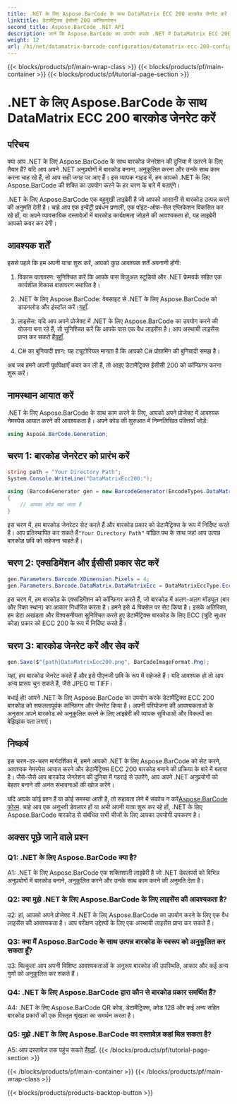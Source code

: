 ```yaml
---
title: .NET के लिए Aspose.BarCode के साथ DataMatrix ECC 200 बारकोड जेनरेट करें
linktitle: डेटामैट्रिक्स ईसीसी 200 कॉन्फ़िगरेशन
second_title: Aspose.BarCode .NET API
description: जानें कि Aspose.BarCode का उपयोग करके .NET में DataMatrix ECC 200 बारकोड कैसे जनरेट करें। कुशल बारकोड निर्माण के साथ संचालन को सुव्यवस्थित करें।
weight: 12
url: /hi/net/datamatrix-barcode-configuration/datamatrix-ecc-200-configuration/
---
```


{{< blocks/products/pf/main-wrap-class >}}
{{< blocks/products/pf/main-container >}}
{{< blocks/products/pf/tutorial-page-section >}}

# .NET के लिए Aspose.BarCode के साथ DataMatrix ECC 200 बारकोड जेनरेट करें

## परिचय

क्या आप .NET के लिए Aspose.BarCode के साथ बारकोड जेनरेशन की दुनिया में उतरने के लिए तैयार हैं? यदि आप अपने .NET अनुप्रयोगों में बारकोड बनाना, अनुकूलित करना और उनके साथ काम करना चाह रहे हैं, तो आप सही जगह पर आए हैं। इस व्यापक गाइड में, हम आपको .NET के लिए Aspose.BarCode की शक्ति का उपयोग करने के हर चरण के बारे में बताएंगे।

.NET के लिए Aspose.BarCode एक बहुमुखी लाइब्रेरी है जो आपको आसानी से बारकोड उत्पन्न करने की अनुमति देती है। चाहे आप एक इन्वेंट्री प्रबंधन प्रणाली, एक पॉइंट-ऑफ-सेल एप्लिकेशन विकसित कर रहे हों, या अपने व्यावसायिक दस्तावेज़ों में बारकोड कार्यक्षमता जोड़ने की आवश्यकता हो, यह लाइब्रेरी आपको कवर कर देगी।

## आवश्यक शर्तें

इससे पहले कि हम अपनी यात्रा शुरू करें, आपको कुछ आवश्यक शर्तें अपनानी होंगी:

1. विकास वातावरण: सुनिश्चित करें कि आपके पास विज़ुअल स्टूडियो और .NET फ्रेमवर्क सहित एक कार्यशील विकास वातावरण स्थापित है।

2.  .NET के लिए Aspose.BarCode: वेबसाइट से .NET के लिए Aspose.BarCode को डाउनलोड और इंस्टॉल करें।[यहाँ](https://releases.aspose.com/barcode/net/).

3.  लाइसेंस: यदि आप अपने प्रोजेक्ट में .NET के लिए Aspose.BarCode का उपयोग करने की योजना बना रहे हैं, तो सुनिश्चित करें कि आपके पास एक वैध लाइसेंस है। आप अस्थायी लाइसेंस प्राप्त कर सकते हैं[यहाँ](https://purchase.aspose.com/temporary-license/).

4. C# का बुनियादी ज्ञान: यह ट्यूटोरियल मानता है कि आपको C# प्रोग्रामिंग की बुनियादी समझ है।

अब जब हमने अपनी पूर्वापेक्षाएँ कवर कर ली हैं, तो आइए डेटामैट्रिक्स ईसीसी 200 को कॉन्फ़िगर करना शुरू करें।

## नामस्थान आयात करें

.NET के लिए Aspose.BarCode के साथ काम करने के लिए, आपको अपने प्रोजेक्ट में आवश्यक नेमस्पेस आयात करने की आवश्यकता है। अपने कोड की शुरुआत में निम्नलिखित पंक्तियाँ जोड़ें:

```csharp
using Aspose.BarCode.Generation;
```

## चरण 1: बारकोड जेनरेटर को प्रारंभ करें

```csharp
string path = "Your Directory Path";
System.Console.WriteLine("DataMatrixEcc200:");

using (BarcodeGenerator gen = new BarcodeGenerator(EncodeTypes.DataMatrix, "Åspóse.Barcóde©"))
{
    // आपका कोड यहां जाता है
}
```

 इस चरण में, हम बारकोड जेनरेटर सेट करते हैं और बारकोड प्रकार को डेटामैट्रिक्स के रूप में निर्दिष्ट करते हैं। आप प्रतिस्थापित कर सकते हैं`"Your Directory Path"` वांछित पथ के साथ जहां आप उत्पन्न बारकोड छवि को सहेजना चाहते हैं।

## चरण 2: एक्सडिमेंशन और ईसीसी प्रकार सेट करें

```csharp
gen.Parameters.Barcode.XDimension.Pixels = 4;
gen.Parameters.Barcode.DataMatrix.DataMatrixEcc = DataMatrixEccType.Ecc200;
```

इस चरण में, हम बारकोड के एक्सडिमेंशन को कॉन्फ़िगर करते हैं, जो बारकोड में अलग-अलग मॉड्यूल (बार और रिक्त स्थान) का आकार निर्धारित करता है। हमने इसे 4 पिक्सेल पर सेट किया है। इसके अतिरिक्त, हम डेटा अखंडता और विश्वसनीयता सुनिश्चित करते हुए डेटामैट्रिक्स बारकोड के लिए ECC (त्रुटि सुधार कोड) प्रकार को ECC 200 के रूप में निर्दिष्ट करते हैं।

## चरण 3: बारकोड जेनरेट करें और सेव करें

```csharp
gen.Save($"{path}DataMatrixEcc200.png", BarCodeImageFormat.Png);
```

यहां, हम बारकोड जेनरेट करते हैं और इसे पीएनजी छवि के रूप में सहेजते हैं। यदि आवश्यक हो तो आप अन्य प्रारूप चुन सकते हैं, जैसे JPEG या TIFF।

बधाई हो! आपने .NET के लिए Aspose.BarCode का उपयोग करके डेटामैट्रिक्स ECC 200 बारकोड को सफलतापूर्वक कॉन्फ़िगर और जेनरेट किया है। अपनी परियोजना की आवश्यकताओं के अनुसार अपने बारकोड को अनुकूलित करने के लिए लाइब्रेरी की व्यापक सुविधाओं और विकल्पों का बेझिझक पता लगाएं।

## निष्कर्ष

इस चरण-दर-चरण मार्गदर्शिका में, हमने आपको .NET के लिए Aspose.BarCode को सेट करने, आवश्यक नेमस्पेस आयात करने और डेटामैट्रिक्स ECC 200 बारकोड बनाने की प्रक्रिया के बारे में बताया है। जैसे-जैसे आप बारकोड जेनरेशन की दुनिया में गहराई से उतरेंगे, आप अपने .NET अनुप्रयोगों को बेहतर बनाने की अनंत संभावनाओं की खोज करेंगे।

 यदि आपके कोई प्रश्न हैं या कोई समस्या आती है, तो सहायता लेने में संकोच न करें[Aspose.BarCode फोरम](https://forum.aspose.com/c/barcode/13). चाहे आप एक अनुभवी डेवलपर हों या अभी अपनी यात्रा शुरू कर रहे हों, .NET के लिए Aspose.BarCode बारकोड से संबंधित सभी चीजों के लिए आपका उपयोगी उपकरण है।

## अक्सर पूछे जाने वाले प्रश्न

### Q1: .NET के लिए Aspose.BarCode क्या है?

A1: .NET के लिए Aspose.BarCode एक शक्तिशाली लाइब्रेरी है जो .NET डेवलपर्स को विभिन्न अनुप्रयोगों में बारकोड बनाने, अनुकूलित करने और उनके साथ काम करने की अनुमति देता है।

### Q2: क्या मुझे .NET के लिए Aspose.BarCode के लिए लाइसेंस की आवश्यकता है?

उ2: हां, आपको अपने प्रोजेक्ट में .NET के लिए Aspose.BarCode का उपयोग करने के लिए एक वैध लाइसेंस की आवश्यकता है। आप परीक्षण उद्देश्यों के लिए एक अस्थायी लाइसेंस प्राप्त कर सकते हैं।

### Q3: क्या मैं Aspose.BarCode के साथ उत्पन्न बारकोड के स्वरूप को अनुकूलित कर सकता हूँ?

उ3: बिल्कुल! आप अपनी विशिष्ट आवश्यकताओं के अनुरूप बारकोड की उपस्थिति, आकार और कई अन्य गुणों को अनुकूलित कर सकते हैं।

### Q4: .NET के लिए Aspose.BarCode द्वारा कौन से बारकोड प्रकार समर्थित हैं?

A4: .NET के लिए Aspose.BarCode QR कोड, डेटामैट्रिक्स, कोड 128 और कई अन्य सहित बारकोड प्रकारों की एक विस्तृत श्रृंखला का समर्थन करता है।

### Q5: मुझे .NET के लिए Aspose.BarCode का दस्तावेज़ कहां मिल सकता है?

 A5: आप दस्तावेज़ तक पहुंच सकते हैं[यहाँ](https://reference.aspose.com/barcode/net/).
{{< /blocks/products/pf/tutorial-page-section >}}

{{< /blocks/products/pf/main-container >}}
{{< /blocks/products/pf/main-wrap-class >}}

{{< blocks/products/products-backtop-button >}}
